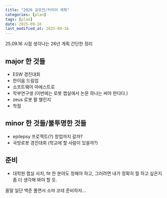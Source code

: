 ```yaml
---
title: "2026 공모전/커리어 계획"
categories: [plan]
tags: [plan]
date: 2025-09-16
last_modified_at: 2025-09-16
---
```


25.09.16 시점 생각나는 26년 계획 간단한 정리

## major 한 것들
- ESW 경진대회
- 한이음 드림업
- 소프트웨어 마에스트로
- 학부연구생 (이번에는 로봇 랩실에서 논문 하나는 써야 한다다.)
- zeus 로봇 팔 챌린지
- 학점

## minor 한 것들/불투명한 것들
- epilepsy 프로젝트(?) 창업까지 갈까?
- 국방로봇 경진대회 (학교에 할 사람이 있을까?)

## 준비
- 대학원 랩실 서치, fit 한 분야도 정해야 하고, 그러려면 내가 정확히 뭘 하고 싶은지 좀 더 생각해 봐야 할 듯.

올말 일단 백준 풀면서 소마 코테 준비하자...